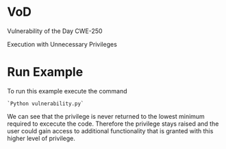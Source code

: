 # VoD
Vulnerability of the Day CWE-250

Execution with Unnecessary Privileges

# Run Example
To run this example execute the command 

    `Python vulnerability.py`
 
We can see that the privilege is never returned 
to the lowest minimum required to excecute the code. 
Therefore the privilege stays raised and the user could
gain access to additional functionality that is granted with this
higher level of privilege. 
